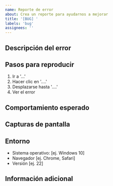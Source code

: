 ```yaml
---
name: Reporte de error
about: Crea un reporte para ayudarnos a mejorar
title: '[BUG] '
labels: 'bug'
assignees: ''
---
```


## Descripción del error

<!-- Una descripción clara y concisa del error -->

## Pasos para reproducir

<!-- Pasos para reproducir el comportamiento -->

1. Ir a '...'
2. Hacer clic en '....'
3. Desplazarse hasta '....'
4. Ver el error

## Comportamiento esperado

<!-- Una descripción clara y concisa de lo que esperabas que ocurriera -->

## Capturas de pantalla

<!-- Si aplica, añade capturas de pantalla para ayudar a explicar tu problema -->

## Entorno

<!-- Por favor completa la siguiente información -->

- Sistema operativo: [ej. Windows 10]
- Navegador [ej. Chrome, Safari]
- Versión [ej. 22]

## Información adicional

<!-- Añade cualquier otra información sobre el problema aquí -->
